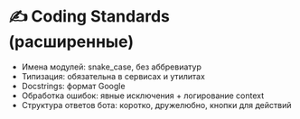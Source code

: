 # ✍️ Coding Standards (расширенные)

- Имена модулей: snake_case, без аббревиатур
- Типизация: обязательна в сервисах и утилитах
- Docstrings: формат Google
- Обработка ошибок: явные исключения + логирование context
- Структура ответов бота: коротко, дружелюбно, кнопки для действий
